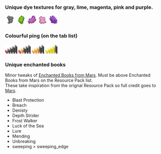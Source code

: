 ### Unique dye textures for gray, lime, magenta, pink and purple.

<p><a href=""><img src="https://github.com/mining-also-crafting/NHC/blob/main/branding/Resource%20Packs/Tweaks/assets/minecraft/textures/item/gray_dye.png?raw=true" height="32" alt="gray"></a>
<a href=""><img src="https://github.com/mining-also-crafting/NHC/blob/main/branding/Resource%20Packs/Tweaks/assets/minecraft/textures/item/lime_dye.png?raw=true" height="32" alt="lime"></a>
<a href=""><img src="https://github.com/mining-also-crafting/NHC/blob/main/branding/Resource%20Packs/Tweaks/assets/minecraft/textures/item/magenta_dye.png?raw=true" height="32" alt="magenta"></a>
<a href=""><img src="https://github.com/mining-also-crafting/NHC/blob/main/branding/Resource%20Packs/Tweaks/assets/minecraft/textures/item/pink_dye.png?raw=true" height="32" alt="pink"></a>
<a href=""><img src="https://github.com/mining-also-crafting/NHC/blob/main/branding/Resource%20Packs/Tweaks/assets/minecraft/textures/item/purple_dye.png?raw=true" height="32" alt="purple"></a></p>

### Colourful ping (on the tab list)
<p><a href=""><img src="https://github.com/mining-also-crafting/NHC/blob/main/branding/Resource%20Packs/Tweaks/assets/minecraft/textures/gui/sprites/icon/ping_1.png?raw=true" height="32" alt="ping_1"></a>
<a href=""><img src="https://github.com/mining-also-crafting/NHC/blob/main/branding/Resource%20Packs/Tweaks/assets/minecraft/textures/gui/sprites/icon/ping_2.png?raw=true" height="32" alt="ping_2"></a>
<a href=""><img src="https://github.com/mining-also-crafting/NHC/blob/main/branding/Resource%20Packs/Tweaks/assets/minecraft/textures/gui/sprites/icon/ping_3.png?raw=true" height="32" alt="ping_3"></a>
<a href=""><img src="https://github.com/mining-also-crafting/NHC/blob/main/branding/Resource%20Packs/Tweaks/assets/minecraft/textures/gui/sprites/icon/ping_4.png?raw=true" height="32" alt="ping_4"></a></p>

### Unique enchanted books
Minor tweaks of [Enchanted Books from Mars](https://modrinth.com/resourcepack/different-textures-for-enchanted-books). Must be above Enchanted Books from Mars on the Resource Pack list. \
These take inspiration from the orignal Resource Pack so full credit goes to [Mars](https://modrinth.com/user/MarsThePlanet).
- Blast Protection
- Breach
- Denisty
- Depth Strider
- Frost Walker
- Luck of the Sea
- Lure
- Mending
- Unbreaking
- sweeping > sweeping_edge

